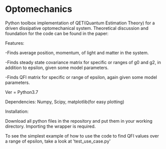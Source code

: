 # Optomechanics

Python toolbox implementation of QET(Quantum Estimation Theory) for a driven dissipative optomechanical system. Theoretical discussion and foundation for the code can be found in the paper:

Features:

-Finds average position, momentum, of light and matter in the system.

-Finds steady state covariance matrix for specific or ranges of g0 and g2, in addition to epsilon, given some model parameters.

-Finds QFI matrix for specific or range of epsilon, again given some model parameters.

Ver = Python3.7

Dependencies: Numpy, Scipy, matplotlib(for easy plotting)

Installation:

Download all python files in the repository and put them in your working directory. Importing the wrapper is required.

To see the simplest example of how to use the code to find QFI values over a range of epsilon, take a look at 'test_use_case.py'

